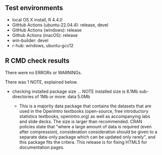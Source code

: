 ## Test environments

* local OS X install, R 4.4.0
* GitHub Actions (ubuntu-22.04.4): release, devel
* GitHub Actions (windows): release
* Github Actions (macOS): release
* win-builder: devel
* r-hub: windows, ubuntu-gcc12

## R CMD check results

There were no ERRORs or WARNINGs.

There was 1 NOTE, explained below.

* checking installed package size ... NOTE
    installed size is  6.1Mb
    sub-directories of 1Mb or more:
      data   5.0Mb
      
  * This is a majority data package that contains the datasets that are used in the OpenIntro textbooks (open-source, free introductory statistics textbooks, openintro.org) as well as accompanying labs and slide decks. The size is larger than recommended. CRAN policies state that "where a large amount of data is required (even after compression), consideration consideration should be given to a separate data-only package which can be updated only rarely", and this package fits the critera. This release is for fixing HTML5 for documentation pages.
